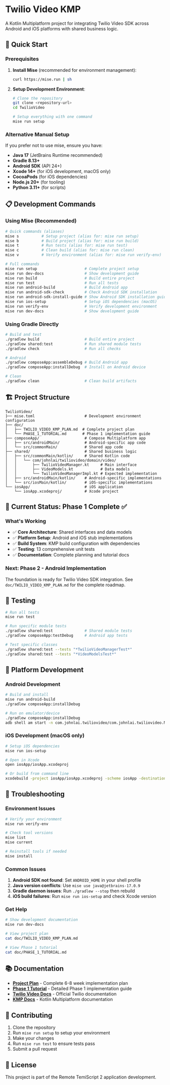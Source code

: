 # Twilio Video KMP

A Kotlin Multiplatform project for integrating Twilio Video SDK across Android and iOS platforms with shared business logic.

## 🚀 Quick Start

### Prerequisites

1. **Install Mise** (recommended for environment management):
   ```bash
   curl https://mise.run | sh
   ```

2. **Setup Development Environment**:
   ```bash
   # Clone the repository
   git clone <repository-url>
   cd TwilioVideo
   
   # Setup everything with one command
   mise run setup
   ```

### Alternative Manual Setup

If you prefer not to use mise, ensure you have:

- **Java 17** (JetBrains Runtime recommended)
- **Gradle 8.13+**
- **Android SDK** (API 24+)
- **Xcode 14+** (for iOS development, macOS only)
- **CocoaPods** (for iOS dependencies)
- **Node.js 20+** (for tooling)
- **Python 3.11+** (for scripts)

## 📋 Development Commands

### Using Mise (Recommended)

```bash
# Quick commands (aliases)
mise s          # Setup project (alias for: mise run setup)
mise b          # Build project (alias for: mise run build)
mise t          # Run tests (alias for: mise run test)
mise c          # Clean build (alias for: mise run clean)
mise v          # Verify environment (alias for: mise run verify-env)

# Full commands
mise run setup                     # Complete project setup
mise run dev-docs                  # Show development guide
mise run build                     # Build entire project
mise run test                      # Run all tests
mise run android-build             # Build Android app
mise run android-sdk-check         # Check Android SDK installation
mise run android-sdk-install-guide # Show Android SDK installation guide
mise run ios-setup                 # Setup iOS dependencies (macOS)
mise run verify-env                # Verify development environment
mise run dev-docs                  # Show development guide
```

### Using Gradle Directly

```bash
# Build and test
./gradlew build                    # Build entire project
./gradlew shared:test              # Run shared module tests
./gradlew check                    # Run all checks

# Android
./gradlew composeApp:assembleDebug # Build Android app
./gradlew composeApp:installDebug  # Install on Android device

# Clean
./gradlew clean                    # Clean build artifacts
```

## 🏗️ Project Structure

```
TwilioVideo/
├── mise.toml                      # Development environment configuration
├── doc/
│   ├── TWILIO_VIDEO_KMP_PLAN.md  # Complete project plan
│   └── PHASE_1_TUTORIAL.md       # Phase 1 implementation guide
├── composeApp/                    # Compose Multiplatform app
│   ├── src/androidMain/           # Android-specific app code
│   └── src/commonMain/            # Shared app code
├── shared/                        # Shared business logic
│   ├── src/commonMain/kotlin/     # Shared Kotlin code
│   │   └── com/johnlai/twiliovideo/domain/video/
│   │       ├── TwilioVideoManager.kt     # Main interface
│   │       ├── VideoModels.kt            # Data models
│   │       └── TwilioVideoManagerImpl.kt # Expected implementation
│   ├── src/androidMain/kotlin/    # Android-specific implementations
│   └── src/iosMain/kotlin/        # iOS-specific implementations
└── iosApp/                        # iOS application
    └── iosApp.xcodeproj/          # Xcode project
```

## 🎯 Current Status: Phase 1 Complete ✅

### What's Working

- ✅ **Core Architecture**: Shared interfaces and data models
- ✅ **Platform Setup**: Android and iOS stub implementations  
- ✅ **Build System**: KMP build configuration with dependencies
- ✅ **Testing**: 13 comprehensive unit tests
- ✅ **Documentation**: Complete planning and tutorial docs

### Next: Phase 2 - Android Implementation

The foundation is ready for Twilio Video SDK integration. See `doc/TWILIO_VIDEO_KMP_PLAN.md` for the complete roadmap.

## 🧪 Testing

```bash
# Run all tests
mise run test

# Run specific module tests
./gradlew shared:test              # Shared module tests
./gradlew composeApp:testDebug     # Android app tests

# Test specific classes
./gradlew shared:test --tests "*TwilioVideoManagerTest*"
./gradlew shared:test --tests "*VideoModelsTest*"
```

## 📱 Platform Development

### Android Development

```bash
# Build and install
mise run android-build
./gradlew composeApp:installDebug

# Run on emulator/device
./gradlew composeApp:installDebug
adb shell am start -n com.johnlai.twiliovideo/com.johnlai.twiliovideo.MainActivity
```

### iOS Development (macOS only)

```bash
# Setup iOS dependencies
mise run ios-setup

# Open in Xcode
open iosApp/iosApp.xcodeproj

# Or build from command line
xcodebuild -project iosApp/iosApp.xcodeproj -scheme iosApp -destination 'platform=iOS Simulator,name=iPhone 15 Pro' build
```

## 🔧 Troubleshooting

### Environment Issues

```bash
# Verify your environment
mise run verify-env

# Check tool versions
mise list
mise current

# Reinstall tools if needed
mise install
```

### Common Issues

1. **Android SDK not found**: Set `ANDROID_HOME` in your shell profile
2. **Java version conflicts**: Use `mise use java@jetbrains-17.0.9` 
3. **Gradle daemon issues**: Run `./gradlew --stop` then rebuild
4. **iOS build failures**: Run `mise run ios-setup` and check Xcode version

### Get Help

```bash
# Show development documentation
mise run dev-docs

# View project plan
cat doc/TWILIO_VIDEO_KMP_PLAN.md

# View Phase 1 tutorial
cat doc/PHASE_1_TUTORIAL.md
```

## 📚 Documentation

- **[Project Plan](doc/TWILIO_VIDEO_KMP_PLAN.md)** - Complete 6-8 week implementation plan
- **[Phase 1 Tutorial](doc/PHASE_1_TUTORIAL.md)** - Detailed Phase 1 implementation guide
- **[Twilio Video Docs](https://www.twilio.com/docs/video)** - Official Twilio documentation
- **[KMP Docs](https://kotlinlang.org/docs/multiplatform.html)** - Kotlin Multiplatform documentation

## 🤝 Contributing

1. Clone the repository
2. Run `mise run setup` to setup your environment
3. Make your changes
4. Run `mise run test` to ensure tests pass
5. Submit a pull request

## 📄 License

This project is part of the Remote TemiScript 2 application development.
